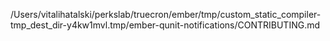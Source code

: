 /Users/vitalihatalski/perkslab/truecron/ember/tmp/custom_static_compiler-tmp_dest_dir-y4kw1mvl.tmp/ember-qunit-notifications/CONTRIBUTING.md